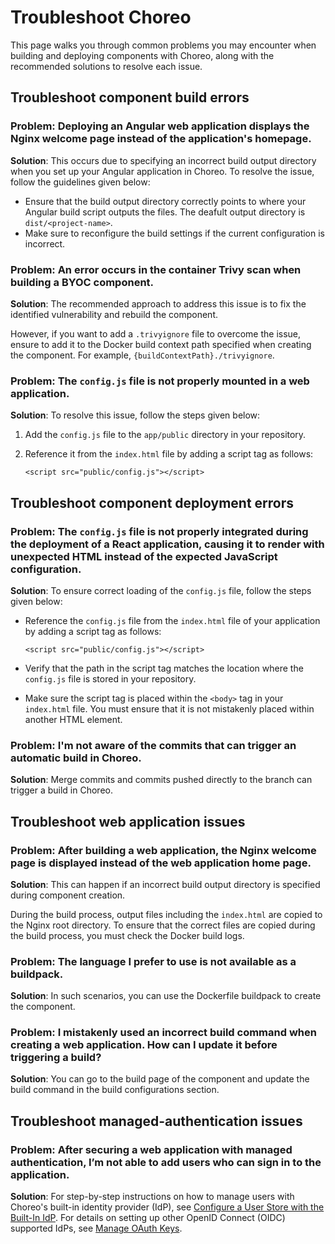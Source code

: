 # Troubleshoot Choreo

This page walks you through common problems you may encounter when building and deploying components with Choreo, along with the recommended solutions to resolve each issue.

## Troubleshoot component build errors

### Problem: Deploying an Angular web application displays the Nginx welcome page instead of the application's homepage.

**Solution**: This occurs due to specifying an incorrect build output directory when you set up your Angular application in Choreo.
To resolve the issue, follow the guidelines given below:

  - Ensure that the build output directory correctly points to where your Angular build script outputs the files. The deafult output directory is `dist/<project-name>`.
  - Make sure to reconfigure the build settings if the current configuration is incorrect.

### Problem: An error occurs in the container Trivy scan when building a BYOC component.

**Solution**: The recommended approach to address this issue is to fix the identified vulnerability and rebuild the component.

However, if you want to add a `.trivyignore` file to overcome the issue, ensure to add it to the Docker build context path specified when creating the component. For example, `{buildContextPath}./trivyignore`. 

### Problem: The `config.js` file is not properly mounted in a web application.

**Solution**: To resolve this issue, follow the steps given below:

1. Add the `config.js` file to the `app/public` directory in your repository.
2. Reference it from the `index.html` file by adding a script tag as follows:

    `<script src="public/config.js"></script>`

## Troubleshoot component deployment errors

### Problem: The `config.js` file is not properly integrated during the deployment of a React application, causing it to render with unexpected HTML instead of the expected JavaScript configuration.

**Solution**: To ensure correct loading of the `config.js` file, follow the steps given below:

  - Reference the `config.js` file from the `index.html` file of your application by adding a script tag as follows:  

    `<script src="public/config.js"></script>` 

  - Verify that the path in the script tag matches the location where the `config.js` file is stored in your repository.
  - Make sure the script tag is placed within the `<body>` tag in your `index.html` file. You must ensure that it is not mistakenly placed within another HTML element.
 
### Problem: I'm not aware of the commits that can trigger an automatic build in Choreo.

**Solution**: Merge commits and commits pushed directly to the branch can trigger a build in Choreo.

## Troubleshoot web application issues

### Problem: After building a web application, the Nginx welcome page is displayed instead of the web application home page.

**Solution**: This can happen if an incorrect build output directory is specified during component creation. 

During the build process, output files including the `index.html` are copied to the Nginx root directory. To ensure that the correct files are copied during the build process, you must check the Docker build logs. 

### Problem: The language I prefer to use is not available as a buildpack.

**Solution**: In such scenarios, you can use the Dockerfile buildpack to create the component.

### Problem: I mistakenly used an incorrect build command when creating a web application. How can I update it before triggering a build?

**Solution**: You can go to the build page of the component and update the build command in the build configurations section.

## Troubleshoot managed-authentication issues

### Problem: After securing a web application with managed authentication,  I’m not able to add users who can sign in to the application.

**Solution**: For step-by-step instructions on how to manage users with Choreo's built-in identity provider (IdP), see [Configure a User Store with the Built-In IdP](../administer/configure-a-user-store-with-built-in-idp.md).
For details on setting up other OpenID Connect (OIDC) supported IdPs, see [Manage OAuth Keys](../authentication-and-authorization/secure-web-applications-with-managed-authentication/#step-3-manage-oauth-keys).
